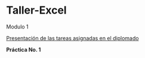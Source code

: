 # Taller-Excel

Modulo 1

<ins> Presentación de las tareas asignadas en el diplomado </ins>


**Práctica No. 1**
